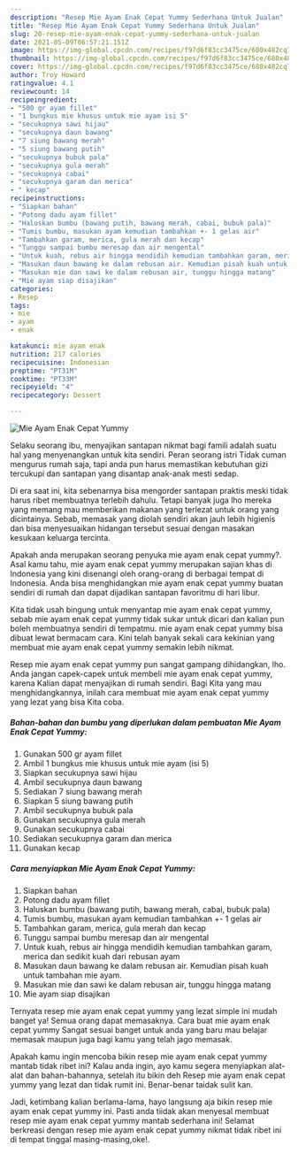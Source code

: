 ```yaml
---
description: "Resep Mie Ayam Enak Cepat Yummy Sederhana Untuk Jualan"
title: "Resep Mie Ayam Enak Cepat Yummy Sederhana Untuk Jualan"
slug: 20-resep-mie-ayam-enak-cepat-yummy-sederhana-untuk-jualan
date: 2021-05-09T06:57:21.151Z
image: https://img-global.cpcdn.com/recipes/f97d6f83cc3475ce/680x482cq70/mie-ayam-enak-cepat-yummy-foto-resep-utama.jpg
thumbnail: https://img-global.cpcdn.com/recipes/f97d6f83cc3475ce/680x482cq70/mie-ayam-enak-cepat-yummy-foto-resep-utama.jpg
cover: https://img-global.cpcdn.com/recipes/f97d6f83cc3475ce/680x482cq70/mie-ayam-enak-cepat-yummy-foto-resep-utama.jpg
author: Troy Howard
ratingvalue: 4.1
reviewcount: 14
recipeingredient:
- "500 gr ayam fillet"
- "1 bungkus mie khusus untuk mie ayam isi 5"
- "secukupnya sawi hijau"
- "secukupnya daun bawang"
- "7 siung bawang merah"
- "5 siung bawang putih"
- "secukupnya bubuk pala"
- "secukupnya gula merah"
- "secukupnya cabai"
- "secukupnya garam dan merica"
- " kecap"
recipeinstructions:
- "Siapkan bahan"
- "Potong dadu ayam fillet"
- "Haluskan bumbu (bawang putih, bawang merah, cabai, bubuk pala)"
- "Tumis bumbu, masukan ayam kemudian tambahkan +- 1 gelas air"
- "Tambahkan garam, merica, gula merah dan kecap"
- "Tunggu sampai bumbu meresap dan air mengental"
- "Untuk kuah, rebus air hingga mendidih kemudian tambahkan garam, merica dan sedikit kuah dari rebusan ayam"
- "Masukan daun bawang ke dalam rebusan air. Kemudian pisah kuah untuk tambahan mie ayam."
- "Masukan mie dan sawi ke dalam rebusan air, tunggu hingga matang"
- "Mie ayam siap disajikan"
categories:
- Resep
tags:
- mie
- ayam
- enak

katakunci: mie ayam enak 
nutrition: 217 calories
recipecuisine: Indonesian
preptime: "PT31M"
cooktime: "PT33M"
recipeyield: "4"
recipecategory: Dessert

---
```



![Mie Ayam Enak Cepat Yummy](https://img-global.cpcdn.com/recipes/f97d6f83cc3475ce/680x482cq70/mie-ayam-enak-cepat-yummy-foto-resep-utama.jpg)

Selaku seorang ibu, menyajikan santapan nikmat bagi famili adalah suatu hal yang menyenangkan untuk kita sendiri. Peran seorang istri Tidak cuman mengurus rumah saja, tapi anda pun harus memastikan kebutuhan gizi tercukupi dan santapan yang disantap anak-anak mesti sedap.

Di era  saat ini, kita sebenarnya bisa mengorder santapan praktis meski tidak harus ribet membuatnya terlebih dahulu. Tetapi banyak juga lho mereka yang memang mau memberikan makanan yang terlezat untuk orang yang dicintainya. Sebab, memasak yang diolah sendiri akan jauh lebih higienis dan bisa menyesuaikan hidangan tersebut sesuai dengan masakan kesukaan keluarga tercinta. 



Apakah anda merupakan seorang penyuka mie ayam enak cepat yummy?. Asal kamu tahu, mie ayam enak cepat yummy merupakan sajian khas di Indonesia yang kini disenangi oleh orang-orang di berbagai tempat di Indonesia. Anda bisa menghidangkan mie ayam enak cepat yummy buatan sendiri di rumah dan dapat dijadikan santapan favoritmu di hari libur.

Kita tidak usah bingung untuk menyantap mie ayam enak cepat yummy, sebab mie ayam enak cepat yummy tidak sukar untuk dicari dan kalian pun boleh membuatnya sendiri di tempatmu. mie ayam enak cepat yummy bisa dibuat lewat bermacam cara. Kini telah banyak sekali cara kekinian yang membuat mie ayam enak cepat yummy semakin lebih nikmat.

Resep mie ayam enak cepat yummy pun sangat gampang dihidangkan, lho. Anda jangan capek-capek untuk membeli mie ayam enak cepat yummy, karena Kalian dapat menyajikan di rumah sendiri. Bagi Kita yang mau menghidangkannya, inilah cara membuat mie ayam enak cepat yummy yang lezat yang bisa Kita coba.

<!--inarticleads1-->

##### Bahan-bahan dan bumbu yang diperlukan dalam pembuatan Mie Ayam Enak Cepat Yummy:

1. Gunakan 500 gr ayam fillet
1. Ambil 1 bungkus mie khusus untuk mie ayam (isi 5)
1. Siapkan secukupnya sawi hijau
1. Ambil secukupnya daun bawang
1. Sediakan 7 siung bawang merah
1. Siapkan 5 siung bawang putih
1. Ambil secukupnya bubuk pala
1. Gunakan secukupnya gula merah
1. Gunakan secukupnya cabai
1. Sediakan secukupnya garam dan merica
1. Gunakan  kecap




<!--inarticleads2-->

##### Cara menyiapkan Mie Ayam Enak Cepat Yummy:

1. Siapkan bahan
1. Potong dadu ayam fillet
1. Haluskan bumbu (bawang putih, bawang merah, cabai, bubuk pala)
1. Tumis bumbu, masukan ayam kemudian tambahkan +- 1 gelas air
1. Tambahkan garam, merica, gula merah dan kecap
1. Tunggu sampai bumbu meresap dan air mengental
1. Untuk kuah, rebus air hingga mendidih kemudian tambahkan garam, merica dan sedikit kuah dari rebusan ayam
1. Masukan daun bawang ke dalam rebusan air. Kemudian pisah kuah untuk tambahan mie ayam.
1. Masukan mie dan sawi ke dalam rebusan air, tunggu hingga matang
1. Mie ayam siap disajikan




Ternyata resep mie ayam enak cepat yummy yang lezat simple ini mudah banget ya! Semua orang dapat memasaknya. Cara buat mie ayam enak cepat yummy Sangat sesuai banget untuk anda yang baru mau belajar memasak maupun juga bagi kamu yang telah jago memasak.

Apakah kamu ingin mencoba bikin resep mie ayam enak cepat yummy mantab tidak ribet ini? Kalau anda ingin, ayo kamu segera menyiapkan alat-alat dan bahan-bahannya, setelah itu bikin deh Resep mie ayam enak cepat yummy yang lezat dan tidak rumit ini. Benar-benar taidak sulit kan. 

Jadi, ketimbang kalian berlama-lama, hayo langsung aja bikin resep mie ayam enak cepat yummy ini. Pasti anda tiidak akan menyesal membuat resep mie ayam enak cepat yummy mantab sederhana ini! Selamat berkreasi dengan resep mie ayam enak cepat yummy nikmat tidak ribet ini di tempat tinggal masing-masing,oke!.

